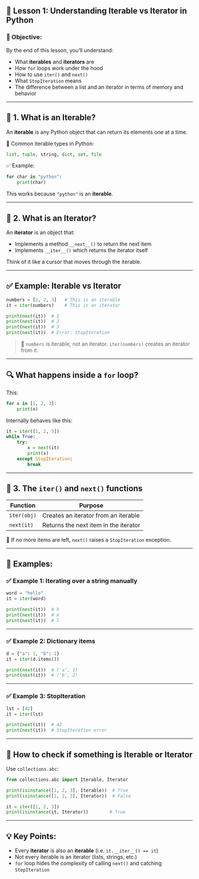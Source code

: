 ## 🧠 Lesson 1: Understanding Iterable vs Iterator in Python

### 🎯 Objective:

By the end of this lesson, you’ll understand:

* What **iterables** and **iterators** are
* How `for` loops work under the hood
* How to use `iter()` and `next()`
* What `StopIteration` means
* The difference between a list and an iterator in terms of memory and behavior

---

## 🔹 1. What is an Iterable?

An **iterable** is any Python object that can return its elements one at a time.

📌 Common iterable types in Python:

```python
list, tuple, string, dict, set, file
```

✅ Example:

```python
for char in "python":
    print(char)
```

This works because `"python"` is an **iterable**.

---

## 🔹 2. What is an Iterator?

An **iterator** is an object that:

* Implements a method `__next__()` to return the next item
* Implements `__iter__()` which returns the iterator itself

Think of it like a cursor that moves through the iterable.

---

## ✅ Example: Iterable vs Iterator

```python
numbers = [1, 2, 3]   # This is an iterable
it = iter(numbers)    # This is an iterator

print(next(it))  # 1
print(next(it))  # 2
print(next(it))  # 3
print(next(it))  # Error: StopIteration
```

> 🔎 `numbers` is iterable, not an iterator. `iter(numbers)` creates an iterator from it.

---

## 🔍 What happens inside a `for` loop?

This:

```python
for x in [1, 2, 3]:
    print(x)
```

Internally behaves like this:

```python
it = iter([1, 2, 3])
while True:
    try:
        x = next(it)
        print(x)
    except StopIteration:
        break
```

---

## 🔸 3. The `iter()` and `next()` functions

| Function    | Purpose                               |
| ----------- | ------------------------------------- |
| `iter(obj)` | Creates an iterator from an iterable  |
| `next(it)`  | Returns the next item in the iterator |

🛑 If no more items are left, `next()` raises a `StopIteration` exception.

---

## 🧪 Examples:

### ✅ Example 1: Iterating over a string manually

```python
word = "hello"
it = iter(word)

print(next(it))  # h
print(next(it))  # e
print(next(it))  # l
```

---

### ✅ Example 2: Dictionary items

```python
d = {"a": 1, "b": 2}
it = iter(d.items())

print(next(it))  # ('a', 1)
print(next(it))  # ('b', 2)
```

---

### ✅ Example 3: StopIteration

```python
lst = [42]
it = iter(lst)

print(next(it))  # 42
print(next(it))  # StopIteration error
```

---

## 🔎 How to check if something is Iterable or Iterator

Use `collections.abc`:

```python
from collections.abc import Iterable, Iterator

print(isinstance([1, 2, 3], Iterable))  # True
print(isinstance([1, 2, 3], Iterator))  # False

it = iter([1, 2, 3])
print(isinstance(it, Iterator))        # True
```

---

## 💡 Key Points:

* Every **iterator** is also an **iterable** (i.e. `it.__iter__() == it`)
* Not every iterable is an iterator (lists, strings, etc.)
* `for` loop hides the complexity of calling `next()` and catching `StopIteration`